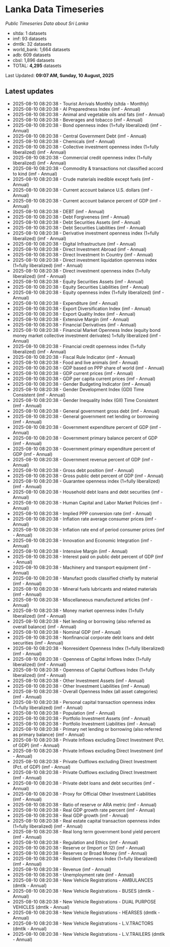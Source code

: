 # Lanka Data Timeseries
*Public Timeseries Data about Sri Lanka*

* sltda: 1 datasets
* imf: 93 datasets
* dmtlk: 32 datasets
* world_bank: 1,664 datasets
* adb: 609 datasets
* cbsl: 1,896 datasets
* TOTAL: **4,295** datasets

Last Updated: **09:07 AM, Sunday, 10 August, 2025**

## Latest updates

* 2025-08-10 08:20:38 - Tourist Arrivals Monthly (sltda - Monthly)
* 2025-08-10 08:20:38 - AI Preparedness Index (imf - Annual)
* 2025-08-10 08:20:38 - Animal and vegetable oils and fats (imf - Annual)
* 2025-08-10 08:20:38 - Beverages and tobacco (imf - Annual)
* 2025-08-10 08:20:38 - Bond openness index (1=fully liberalized) (imf - Annual)
* 2025-08-10 08:20:38 - Central Government Debt (imf - Annual)
* 2025-08-10 08:20:38 - Chemicals (imf - Annual)
* 2025-08-10 08:20:38 - Collective investment openness index (1=fully liberalized) (imf - Annual)
* 2025-08-10 08:20:38 - Commercial credit openness index (1=fully liberalized) (imf - Annual)
* 2025-08-10 08:20:38 - Commodity & transactions not classified accord to kind (imf - Annual)
* 2025-08-10 08:20:38 - Crude materials inedible except fuels (imf - Annual)
* 2025-08-10 08:20:38 - Current account balance U.S. dollars (imf - Annual)
* 2025-08-10 08:20:38 - Current account balance percent of GDP (imf - Annual)
* 2025-08-10 08:20:38 - DEBT (imf - Annual)
* 2025-08-10 08:20:38 - Debt Forgiveness (imf - Annual)
* 2025-08-10 08:20:38 - Debt Securities Assets (imf - Annual)
* 2025-08-10 08:20:38 - Debt Securities Liabilities (imf - Annual)
* 2025-08-10 08:20:38 - Derivative investment openness index (1=fully liberalized) (imf - Annual)
* 2025-08-10 08:20:38 - Digital Infrastructure (imf - Annual)
* 2025-08-10 08:20:38 - Direct Investment Abroad (imf - Annual)
* 2025-08-10 08:20:38 - Direct Investment In Country (imf - Annual)
* 2025-08-10 08:20:38 - Direct investment liquidation openness index (1=fully liberalized) (imf - Annual)
* 2025-08-10 08:20:38 - Direct investment openness index (1=fully liberalized) (imf - Annual)
* 2025-08-10 08:20:38 - Equity Securities Assets (imf - Annual)
* 2025-08-10 08:20:38 - Equity Securities Liabilities (imf - Annual)
* 2025-08-10 08:20:38 - Equity openness index (1=fully liberalized) (imf - Annual)
* 2025-08-10 08:20:38 - Expenditure (imf - Annual)
* 2025-08-10 08:20:38 - Export Diversification Index (imf - Annual)
* 2025-08-10 08:20:38 - Export Quality Index (imf - Annual)
* 2025-08-10 08:20:38 - Extensive Margin (imf - Annual)
* 2025-08-10 08:20:38 - Financial Derivatives (imf - Annual)
* 2025-08-10 08:20:38 - Financial Market Openness Index (equity bond money market collective investment derivates) 1=fully liberalized (imf - Annual)
* 2025-08-10 08:20:38 - Financial credit openness index (1=fully liberalized) (imf - Annual)
* 2025-08-10 08:20:38 - Fiscal Rule Indicator (imf - Annual)
* 2025-08-10 08:20:38 - Food and live animals (imf - Annual)
* 2025-08-10 08:20:38 - GDP based on PPP share of world (imf - Annual)
* 2025-08-10 08:20:38 - GDP current prices (imf - Annual)
* 2025-08-10 08:20:38 - GDP per capita current prices (imf - Annual)
* 2025-08-10 08:20:38 - Gender Budgeting Indicator (imf - Annual)
* 2025-08-10 08:20:38 - Gender Development Index (GDI) Time Consistent (imf - Annual)
* 2025-08-10 08:20:38 - Gender Inequality Index (GII) Time Consistent (imf - Annual)
* 2025-08-10 08:20:38 - General government gross debt (imf - Annual)
* 2025-08-10 08:20:38 - General government net lending or borrowing (imf - Annual)
* 2025-08-10 08:20:38 - Government expenditure percent of GDP (imf - Annual)
* 2025-08-10 08:20:38 - Government primary balance percent of GDP (imf - Annual)
* 2025-08-10 08:20:38 - Government primary expenditure percent of GDP (imf - Annual)
* 2025-08-10 08:20:38 - Government revenue percent of GDP (imf - Annual)
* 2025-08-10 08:20:38 - Gross debt position (imf - Annual)
* 2025-08-10 08:20:38 - Gross public debt percent of GDP (imf - Annual)
* 2025-08-10 08:20:38 - Guarantee openness index (1=fully liberalized) (imf - Annual)
* 2025-08-10 08:20:38 - Household debt loans and debt securities (imf - Annual)
* 2025-08-10 08:20:38 - Human Capital and Labor Market Policies (imf - Annual)
* 2025-08-10 08:20:38 - Implied PPP conversion rate (imf - Annual)
* 2025-08-10 08:20:38 - Inflation rate average consumer prices (imf - Annual)
* 2025-08-10 08:20:38 - Inflation rate end of period consumer prices (imf - Annual)
* 2025-08-10 08:20:38 - Innovation and Economic Integration (imf - Annual)
* 2025-08-10 08:20:38 - Intensive Margin (imf - Annual)
* 2025-08-10 08:20:38 - Interest paid on public debt percent of GDP (imf - Annual)
* 2025-08-10 08:20:38 - Machinery and transport equipment (imf - Annual)
* 2025-08-10 08:20:38 - Manufact goods classified chiefly by material (imf - Annual)
* 2025-08-10 08:20:38 - Mineral fuels lubricants and related materials (imf - Annual)
* 2025-08-10 08:20:38 - Miscellaneous manufactured articles (imf - Annual)
* 2025-08-10 08:20:38 - Money market openness index (1=fully liberalized) (imf - Annual)
* 2025-08-10 08:20:38 - Net lending or borrowing (also referred as overall balance) (imf - Annual)
* 2025-08-10 08:20:38 - Nominal GDP (imf - Annual)
* 2025-08-10 08:20:38 - Nonfinancial corporate debt loans and debt securities (imf - Annual)
* 2025-08-10 08:20:38 - Nonresident Openness Index (1=fully liberalized) (imf - Annual)
* 2025-08-10 08:20:38 - Openness of Capital Inflows Index (1=fully liberalized) (imf - Annual)
* 2025-08-10 08:20:38 - Openness of Capital Outflows Index (1=fully liberalized) (imf - Annual)
* 2025-08-10 08:20:38 - Other Investment Assets (imf - Annual)
* 2025-08-10 08:20:38 - Other Investment Liabilities (imf - Annual)
* 2025-08-10 08:20:38 - Overall Openness Index (all asset categories) (imf - Annual)
* 2025-08-10 08:20:38 - Personal capital transaction openness index (1=fully liberalized) (imf - Annual)
* 2025-08-10 08:20:38 - Population (imf - Annual)
* 2025-08-10 08:20:38 - Portfolio Investment Assets (imf - Annual)
* 2025-08-10 08:20:38 - Portfolio Investment Liabilities (imf - Annual)
* 2025-08-10 08:20:38 - Primary net lending or borrowing (also referred as primary balance) (imf - Annual)
* 2025-08-10 08:20:38 - Private Inflows excluding Direct Investment (Pct. of GDP) (imf - Annual)
* 2025-08-10 08:20:38 - Private Inflows excluding Direct Investment (imf - Annual)
* 2025-08-10 08:20:38 - Private Outflows excluding Direct Investment (Pct. of GDP) (imf - Annual)
* 2025-08-10 08:20:38 - Private Outflows excluding Direct Investment (imf - Annual)
* 2025-08-10 08:20:38 - Private debt loans and debt securities (imf - Annual)
* 2025-08-10 08:20:38 - Proxy for Official Other Investment Liabilities (imf - Annual)
* 2025-08-10 08:20:38 - Ratio of reserve or ARA metric (imf - Annual)
* 2025-08-10 08:20:38 - Real GDP growth rate percent (imf - Annual)
* 2025-08-10 08:20:38 - Real GDP growth (imf - Annual)
* 2025-08-10 08:20:38 - Real estate capital transaction openness index (1=fully liberalized) (imf - Annual)
* 2025-08-10 08:20:38 - Real long term government bond yield percent (imf - Annual)
* 2025-08-10 08:20:38 - Regulation and Ethics (imf - Annual)
* 2025-08-10 08:20:38 - Reserve or (Import or 12) (imf - Annual)
* 2025-08-10 08:20:38 - Reserves or Broad Money (imf - Annual)
* 2025-08-10 08:20:38 - Resident Openness Index (1=fully liberalized) (imf - Annual)
* 2025-08-10 08:20:38 - Revenue (imf - Annual)
* 2025-08-10 08:20:38 - Unemployment rate (imf - Annual)
* 2025-08-10 08:20:38 - New Vehicle Registrations - AMBULANCES (dmtlk - Annual)
* 2025-08-10 08:20:38 - New Vehicle Registrations - BUSES (dmtlk - Annual)
* 2025-08-10 08:20:38 - New Vehicle Registrations - DUAL PURPOSE VEHICLES (dmtlk - Annual)
* 2025-08-10 08:20:38 - New Vehicle Registrations - HEARSES (dmtlk - Annual)
* 2025-08-10 08:20:38 - New Vehicle Registrations - L.V.TRACTORS (dmtlk - Annual)
* 2025-08-10 08:20:38 - New Vehicle Registrations - L.V.TRAILERS (dmtlk - Annual)